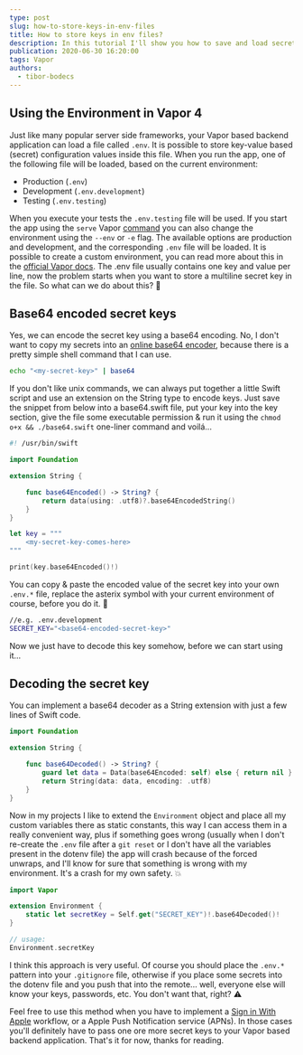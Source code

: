 ```yaml
---
type: post
slug: how-to-store-keys-in-env-files
title: How to store keys in env files?
description: In this tutorial I'll show you how to save and load secret keys as base64 encoded strings using dotenv files in Vapor 4.
publication: 2020-06-30 16:20:00
tags: Vapor
authors:
  - tibor-bodecs
---
```


## Using the Environment in Vapor 4

Just like many popular server side frameworks, your Vapor based backend application can load a file called `.env`. It is possible to store key-value based (secret) configuration values inside this file. When you run the app, one of the following file will be loaded, based on the current environment:

- Production (`.env`)
- Development (`.env.development`)
- Testing (`.env.testing`)

When you execute your tests the `.env.testing` file will be used. If you start the app using the `serve` Vapor [command](https://theswiftdev.com/the-anatomy-of-vapor-commands/) you can also change the environment using the `--env` or `-e` flag. The available options are production and development, and the corresponding `.env` file will be loaded. It is possible to create a custom environment, you can read more about this in the [official Vapor docs](https://docs.vapor.codes/4.0/environment/). The .env file usually contains one key and value per line, now the problem starts when you want to store a multiline secret key in the file. So what can we do about this? 🤔

## Base64 encoded secret keys

Yes, we can encode the secret key using a base64 encoding. No, I don't want to copy my secrets into an [online base64 encoder](https://www.base64encode.org/), because there is a pretty simple shell command that I can use.

```sh
echo "<my-secret-key>" | base64
```

If you don't like unix commands, we can always put together a little Swift script and use an extension on the String type to encode keys. Just save the snippet from below into a base64.swift file, put your key into the key section, give the file some executable permission & run it using the `chmod o+x && ./base64.swift` one-liner command and voilá...

```swift
#! /usr/bin/swift

import Foundation

extension String {

    func base64Encoded() -> String? {
        return data(using: .utf8)?.base64EncodedString()
    }
}

let key = """
    <my-secret-key-comes-here>
"""

print(key.base64Encoded()!)
```

You can copy & paste the encoded value of the secret key into your own `.env.*` file, replace the asterix symbol with your current environment of course, before you do it. 🙈

```sh
//e.g. .env.development
SECRET_KEY="<base64-encoded-secret-key>"
```
Now we just have to decode this key somehow, before we can start using it...

## Decoding the secret key

You can implement a base64 decoder as a String extension with just a few lines of Swift code.

```swift
import Foundation

extension String {

    func base64Decoded() -> String? {
        guard let data = Data(base64Encoded: self) else { return nil }
        return String(data: data, encoding: .utf8)
    }
}
```

Now in my projects I like to extend the `Environment` object and place all my custom variables there as static constants, this way I can access them in a really convenient way, plus if something goes wrong (usually when I don't re-create the `.env` file after a `git reset` or I don't have all the variables present in the dotenv file) the app will crash because of the forced unwraps, and I'll know for sure that something is wrong with my environment. It's a crash for my own safety. 💥

```swift
import Vapor

extension Environment {
    static let secretKey = Self.get("SECRET_KEY")!.base64Decoded()!
}

// usage:
Environment.secretKey
```
I think this approach is very useful. Of course you should place the `.env.*` pattern into your `.gitignore` file, otherwise if you place some secrets into the dotenv file and you push that into the remote... well, everyone else will know your keys, passwords, etc. You don't want that, right? ⚠️

Feel free to use this method when you have to implement a [Sign in With Apple](https://theswiftdev.com/sign-in-with-apple-using-vapor-4/) workflow, or a Apple Push Notification service (APNs). In those cases you'll definitely have to pass one ore more secret keys to your Vapor based backend application. That's it for now, thanks for reading.
